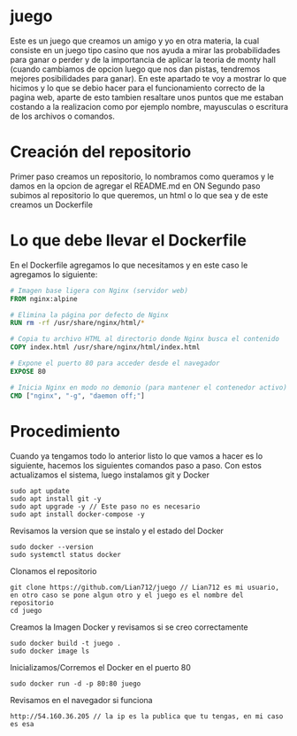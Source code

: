 # juego
Este es un juego que creamos un amigo y yo en otra materia, la cual consiste en un juego tipo casino que nos ayuda a mirar las probabilidades para ganar o perder y de la importancia de aplicar la teoria de monty hall (cuando cambiamos de opcion luego que nos dan pistas, tendremos mejores posibilidades para ganar).
En este apartado te voy a mostrar lo que hicimos y lo que se debio hacer para el funcionamiento correcto de la pagina web, aparte de esto tambien resaltare unos puntos que me estaban costando a la realizacion como por ejemplo nombre, mayusculas o escritura de los archivos o comandos.
# Creación del repositorio
Primer paso creamos un repositorio, lo nombramos como queramos y le damos en la opcion de agregar el README.md en ON
Segundo paso subimos al repositorio lo que queremos, un html o lo que sea y de este creamos un Dockerfile
# Lo que debe llevar el Dockerfile
En el Dockerfile agregamos lo que necesitamos y en este caso le agregamos lo siguiente:
```Dockerfile
# Imagen base ligera con Nginx (servidor web)
FROM nginx:alpine

# Elimina la página por defecto de Nginx
RUN rm -rf /usr/share/nginx/html/*

# Copia tu archivo HTML al directorio donde Nginx busca el contenido
COPY index.html /usr/share/nginx/html/index.html

# Expone el puerto 80 para acceder desde el navegador
EXPOSE 80

# Inicia Nginx en modo no demonio (para mantener el contenedor activo)
CMD ["nginx", "-g", "daemon off;"]
```
# Procedimiento
Cuando ya tengamos todo lo anterior listo lo que vamos a hacer es lo siguiente, hacemos los siguientes comandos paso a paso.
Con estos actualizamos el sistema, luego instalamos git y Docker
```
sudo apt update
sudo apt install git -y
sudo apt upgrade -y // Este paso no es necesario
sudo apt install docker-compose -y
```
Revisamos la version que se instalo y el estado del Docker
```
sudo docker --version
sudo systemctl status docker
```
Clonamos el repositorio
```
git clone https://github.com/Lian712/juego // Lian712 es mi usuario, en otro caso se pone algun otro y el juego es el nombre del repositorio
cd juego
```
Creamos la Imagen Docker y revisamos si se creo correctamente
```
sudo docker build -t juego .
sudo docker image ls
```
Inicializamos/Corremos el Docker en el puerto 80
```
sudo docker run -d -p 80:80 juego
```
Revisamos en el navegador si funciona
```
http://54.160.36.205 // la ip es la publica que tu tengas, en mi caso es esa
```



